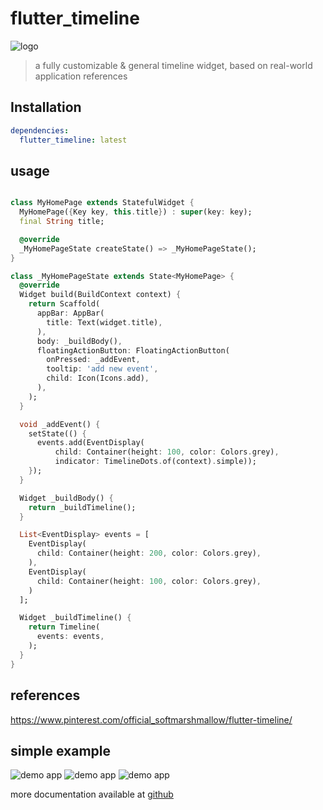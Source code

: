 # flutter_timeline

![logo](docs/images/logo.png)

> a fully customizable & general timeline widget, based on real-world application references

## Installation
```yaml
dependencies:
  flutter_timeline: latest
```


## usage
```dart

class MyHomePage extends StatefulWidget {
  MyHomePage({Key key, this.title}) : super(key: key);
  final String title;

  @override
  _MyHomePageState createState() => _MyHomePageState();
}

class _MyHomePageState extends State<MyHomePage> {
  @override
  Widget build(BuildContext context) {
    return Scaffold(
      appBar: AppBar(
        title: Text(widget.title),
      ),
      body: _buildBody(),
      floatingActionButton: FloatingActionButton(
        onPressed: _addEvent,
        tooltip: 'add new event',
        child: Icon(Icons.add),
      ),
    );
  }

  void _addEvent() {
    setState(() {
      events.add(EventDisplay(
          child: Container(height: 100, color: Colors.grey),
          indicator: TimelineDots.of(context).simple));
    });
  }

  Widget _buildBody() {
    return _buildTimeline();
  }

  List<EventDisplay> events = [
    EventDisplay(
      child: Container(height: 200, color: Colors.grey),
    ),
    EventDisplay(
      child: Container(height: 100, color: Colors.grey),
    )
  ];

  Widget _buildTimeline() {
    return Timeline(
      events: events,
    );
  }
}

```

## references
https://www.pinterest.com/official_softmarshmallow/flutter-timeline/


## simple example
![demo app](./docs/images/mac-ss.png)
![demo app](./docs/images/mac-ss-2.png)
![demo app](./docs/images/mac-ss-3.png)

more documentation available at [github](https://github.com/softmarshmallow/flutter-timeline)